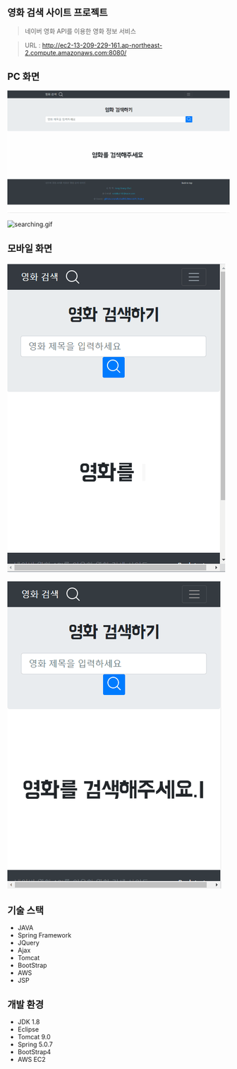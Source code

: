 ## 영화 검색 사이트 프로젝트
> 네이버 영화 API를 이용한 영화 정보 서비스

> URL : <http://ec2-13-209-229-161.ap-northeast-2.compute.amazonaws.com:8080/>

## PC 화면
![Home.gif](./images/Home.gif)

![searching.gif](./images/searching.gif)

## 모바일 화면
![Home_mobile.gif](./images/Home_mobile.gif)

![searching_mobile.gif](./images/searching_mobile.gif)


## 기술 스택
- JAVA
- Spring Framework
- JQuery
- Ajax
- Tomcat
- BootStrap
- AWS
- JSP


## 개발 환경
- JDK 1.8
- Eclipse
- Tomcat 9.0
- Spring 5.0.7
- BootStrap4
- AWS EC2
